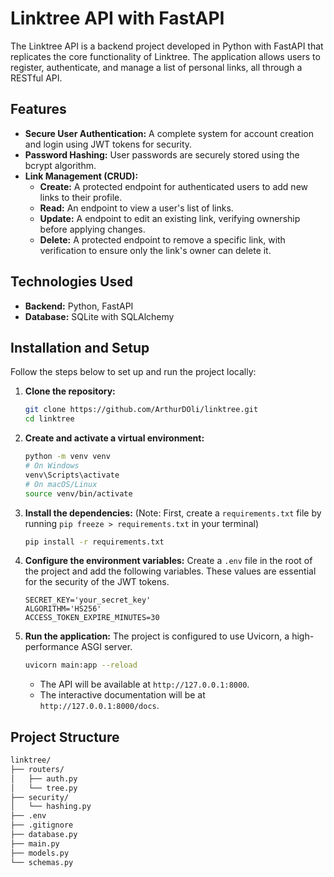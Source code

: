 # Linktree API with FastAPI

The Linktree API is a backend project developed in Python with FastAPI that replicates the core functionality of Linktree. The application allows users to register, authenticate, and manage a list of personal links, all through a RESTful API.

## Features

- **Secure User Authentication:** A complete system for account creation and login using JWT tokens for security.
- **Password Hashing:** User passwords are securely stored using the bcrypt algorithm.
- **Link Management (CRUD):**
  - **Create:** A protected endpoint for authenticated users to add new links to their profile.
  - **Read:** An endpoint to view a user's list of links.
  - **Update:** A endpoint to edit an existing link, verifying ownership before applying changes.
  - **Delete:** A protected endpoint to remove a specific link, with verification to ensure only the link's owner can delete it.

## Technologies Used

- **Backend:** Python, FastAPI
- **Database:** SQLite with SQLAlchemy

## Installation and Setup

Follow the steps below to set up and run the project locally:

1.  **Clone the repository:**

    ```bash
    git clone https://github.com/ArthurDOli/linktree.git
    cd linktree
    ```

2.  **Create and activate a virtual environment:**

    ```bash
    python -m venv venv
    # On Windows
    venv\Scripts\activate
    # On macOS/Linux
    source venv/bin/activate
    ```

3.  **Install the dependencies:**
    (Note: First, create a `requirements.txt` file by running `pip freeze > requirements.txt` in your terminal)

    ```bash
    pip install -r requirements.txt
    ```

4.  **Configure the environment variables:**
    Create a `.env` file in the root of the project and add the following variables. These values are essential for the security of the JWT tokens.

    ```
    SECRET_KEY='your_secret_key'
    ALGORITHM='HS256'
    ACCESS_TOKEN_EXPIRE_MINUTES=30
    ```

5.  **Run the application:**
    The project is configured to use Uvicorn, a high-performance ASGI server.
    ```bash
    uvicorn main:app --reload
    ```
    - The API will be available at `http://127.0.0.1:8000`.
    - The interactive documentation will be at `http://127.0.0.1:8000/docs`.

## Project Structure

```bash
linktree/
├── routers/
│   ├── auth.py
│   └── tree.py
├── security/
│   └── hashing.py
├── .env
├── .gitignore
├── database.py
├── main.py
├── models.py
└── schemas.py
```
